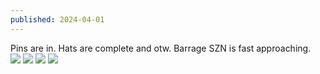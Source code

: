 ```yaml
---
published: 2024-04-01
---
```


Pins are in. Hats are complete and otw. Barrage SZN is fast approaching.<br>
<img src="img/4-1-barrage-szn.webp">
<img src="/img/4-1-barrage-hat.webp">
<img src="/img/4-1-pins.webp">
<img src="/img/4-1-pin.webp">


